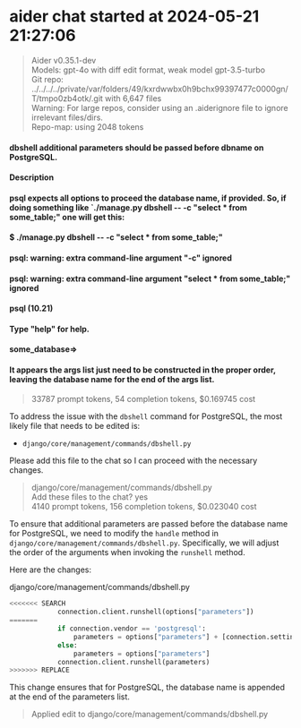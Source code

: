 
# aider chat started at 2024-05-21 21:27:06

> Aider v0.35.1-dev  
> Models: gpt-4o with diff edit format, weak model gpt-3.5-turbo  
> Git repo: ../../../../private/var/folders/49/kxrdwwbx0h9bchx99397477c0000gn/T/tmpo0zb4otk/.git with 6,647 files  
> Warning: For large repos, consider using an .aiderignore file to ignore irrelevant files/dirs.  
> Repo-map: using 2048 tokens  

#### dbshell additional parameters should be passed before dbname on PostgreSQL.  
#### Description  
#### 	  
#### psql expects all options to proceed the database name, if provided. So, if doing something like `./manage.py dbshell -- -c "select * from some_table;" one will get this:  
#### $ ./manage.py dbshell -- -c "select * from some_table;"  
#### psql: warning: extra command-line argument "-c" ignored  
#### psql: warning: extra command-line argument "select * from some_table;" ignored  
#### psql (10.21)  
#### Type "help" for help.  
#### some_database=>  
#### It appears the args list just need to be constructed in the proper order, leaving the database name for the end of the args list.  
> 33787 prompt tokens, 54 completion tokens, $0.169745 cost  

To address the issue with the `dbshell` command for PostgreSQL, the most likely file that needs to be edited is:

- `django/core/management/commands/dbshell.py`

Please add this file to the chat so I can proceed with the necessary changes.

> django/core/management/commands/dbshell.py  
> Add these files to the chat? yes  
> 4140 prompt tokens, 156 completion tokens, $0.023040 cost  

To ensure that additional parameters are passed before the database name for PostgreSQL, we need to modify the `handle` method in `django/core/management/commands/dbshell.py`. Specifically, we will adjust the order of the arguments when invoking the `runshell` method.

Here are the changes:

django/core/management/commands/dbshell.py
```python
<<<<<<< SEARCH
            connection.client.runshell(options["parameters"])
=======
            if connection.vendor == 'postgresql':
                parameters = options["parameters"] + [connection.settings_dict['NAME']]
            else:
                parameters = options["parameters"]
            connection.client.runshell(parameters)
>>>>>>> REPLACE
```

This change ensures that for PostgreSQL, the database name is appended at the end of the parameters list.

> Applied edit to django/core/management/commands/dbshell.py  
